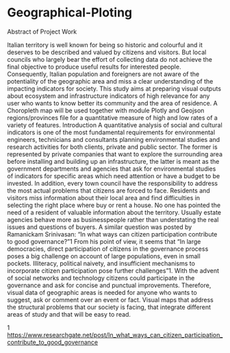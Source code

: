 # Geographical-Ploting

Abstract of Project Work

Italian territory is well known for being so historic and colourful and it deserves to be
described and valued by citizens and visitors. But local councils who largely bear the
effort of collecting data do not achieve the final objective to produce useful results for
interested people. Consequently, Italian population and foreigners are not aware of the
potentiality of the geographic area and miss a clear understanding of the impacting
indicators for society. This study aims at preparing visual outputs about ecosystem and
infrastructure indicators of high relevance for any user who wants to know better its
community and the area of residence. A Choropleth map will be used together with
module Plotly and Geojson regions/provinces file for a quantitative measure of high and
low rates of a variety of features.
Introduction
A quantitative analysis of social and cultural indicators is one of the most fundamental
requirements for environmental engineers, technicians and consultants planning
environmental studies and research activities for both clients, private and public sector.
The former is represented by private companies that want to explore the surrounding area
before installing and building up an infrastructure, the latter is meant as the government
departments and agencies that ask for environmental studies of indicators for specific
areas which need attention or have a budget to be invested.
In addition, every town council have the responsibility to address the most actual
problems that citizens are forced to face. Residents and visitors miss information about
their local area and find difficulties in selecting the right place where buy or rent a house.
No one has pointed the need of a resident of valuable information about the territory.
Usually estate agencies behave more as businesspeople rather than understating the
real issues and questions of buyers.
A similar question was posted by Ramanickam Srinivasan: “In what ways can citizen
participation contribute to good governance?”1 From his point of view, it seems that “In
large democracies, direct participation of citizens in the governance process poses a big
challenge on account of large populations, even in small pockets. Illiteracy, political
naivety, and insufficient mechanisms to incorporate citizen participation pose further
challenges”1.
With the advent of social networks and technology citizens could participate in the
governance and ask for concise and punctual improvements. Therefore, visual data of
geographic areas is needed for anyone who wants to suggest, ask or comment over an
event or fact. Visual maps that address the structural problems that our society is facing,
that integrate different areas of study and that will be easy to read.

1 https://www.researchgate.net/post/In_what_ways_can_citizen_participation_contribute_to_good_governance
